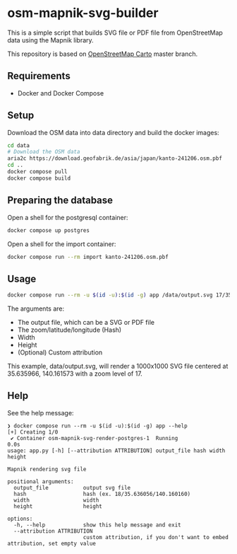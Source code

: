 # osm-mapnik-svg-builder

This is a simple script that builds SVG file or PDF file from OpenStreetMap data using the Mapnik library.

This repository is based on [OpenStreetMap Carto](https://github.com/gravitystorm/openstreetmap-carto) master branch.

## Requirements

- Docker and Docker Compose

## Setup

Download the OSM data into data directory and build the docker images:

```bash
cd data
# Download the OSM data
aria2c https://download.geofabrik.de/asia/japan/kanto-241206.osm.pbf
cd ..
docker compose pull
docker compose build
```

## Preparing the database

Open a shell for the postgresql container:

```bash
docker compose up postgres
```

Open a shell for the import container:

```bash
docker compose run --rm import kanto-241206.osm.pbf
```

## Usage

```bash
docker compose run --rm -u $(id -u):$(id -g) app /data/output.svg 17/35.635966/140.161573 1000 1000
```

The arguments are:

- The output file, which can be a SVG or PDF file
- The zoom/latitude/longitude (Hash)
- Width
- Height
- (Optional) Custom attribution

This example, data/output.svg, will render a 1000x1000 SVG file centered at 35.635966, 140.161573 with a zoom level of 17.

## Help

See the help message:

```
❯ docker compose run --rm -u $(id -u):$(id -g) app --help
[+] Creating 1/0
 ✔ Container osm-mapnik-svg-render-postgres-1  Running                                                                                                                                                        0.0s 
usage: app.py [-h] [--attribution ATTRIBUTION] output_file hash width height

Mapnik rendering svg file

positional arguments:
  output_file           output svg file
  hash                  hash (ex. 18/35.636056/140.160160)
  width                 width
  height                height

options:
  -h, --help            show this help message and exit
  --attribution ATTRIBUTION
                        custom attribution, if you don't want to embed attribution, set empty value
```
